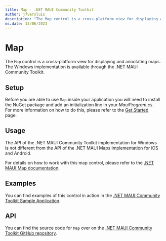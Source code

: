 ```yaml
---
title: Map - .NET MAUI Community Toolkit
author: jfversluis
description: "The Map control is a cross-platform view for displaying and annotating maps. The Windows implementation is available through the .NET MAUI Community Toolkit."
ms.date: 13/06/2023
---
```


# Map

The `Map` control is a cross-platform view for displaying and annotating maps. The Windows implementation is available through the .NET MAUI Community Toolkit.

## Setup

Before you are able to use `Map` inside your application you will need to install the NuGet package and add an initialization line in your *MauiProgram.cs*. For more information on how to do this, please refer to the [Get Started](../get-started.md) page.

## Usage

The API of the .NET MAUI Community Toolkit implementation for Windows is not different from the API of the .NET MAUI Maps implementation for iOS and Android.

For details on how to work with this map control, please refer to the [.NET MAUI Map documentation](/dotnet/maui/user-interface/controls/map).

## Examples

You can find examples of this control in action in the [.NET MAUI Community Toolkit Sample Application](https://github.com/CommunityToolkit/Maui/tree/main/samples/CommunityToolkit.Maui.Sample/Pages/Views/Maps).

## API

You can find the source code for `Map` over on the [.NET MAUI Community Toolkit GitHub repository](https://github.com/CommunityToolkit/Maui/blob/main/src/CommunityToolkit.Maui.Maps/AppHostBuilderExtensions.shared.cs).
